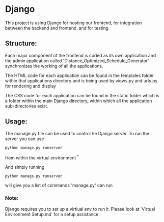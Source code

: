 # Django

This project is using Django for hosting  our frontend, for integration between the backend and frontend, and for testing.

## Structure:

Each major component of the frontend is coded as its own application and the admin application called 'Distance_Optimized_Schedule_Generator' synchronizes the working of all the applications. 

The HTML code for each application can be found in the templates folder within that applications directory and is being used by views.py and urls.py for rendering and display

The CSS code for each application can be found in the static folder which is a folder within the main Django directory, within which all the application sub-directories exist. 

## Usage:

The manage.py file can be used to control he Django server. To run the server you can use

```
python manage.py runserver
```


from within the virtual environment <sup>*</sup>

And simply running

```
python manage.py runserver
```
will give you a list of commands 'manage.py' can run

### Note: 
Django requires you to set up a virtiual env to run it. Please look at 'Virtual Environment Setup.md' for a setup assistance.
